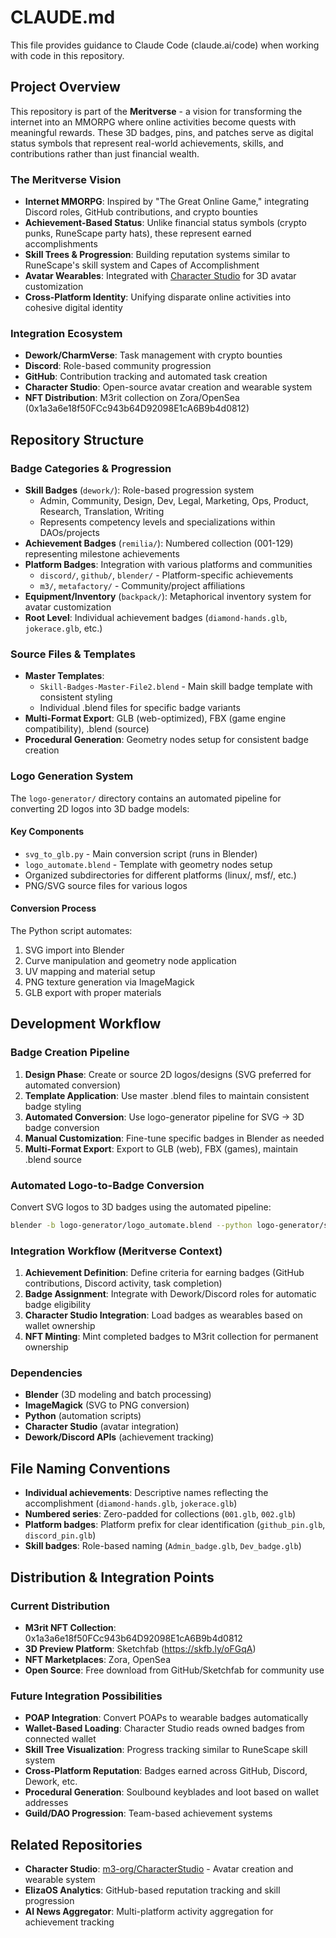 # CLAUDE.md

This file provides guidance to Claude Code (claude.ai/code) when working with code in this repository.

## Project Overview

This repository is part of the **Meritverse** - a vision for transforming the internet into an MMORPG where online activities become quests with meaningful rewards. These 3D badges, pins, and patches serve as digital status symbols that represent real-world achievements, skills, and contributions rather than just financial wealth.

### The Meritverse Vision
- **Internet MMORPG**: Inspired by "The Great Online Game," integrating Discord roles, GitHub contributions, and crypto bounties
- **Achievement-Based Status**: Unlike financial status symbols (crypto punks, RuneScape party hats), these represent earned accomplishments
- **Skill Trees & Progression**: Building reputation systems similar to RuneScape's skill system and Capes of Accomplishment
- **Avatar Wearables**: Integrated with [Character Studio](https://m3-org.github.io/characterstudio-docs/docs/about/) for 3D avatar customization
- **Cross-Platform Identity**: Unifying disparate online activities into cohesive digital identity

### Integration Ecosystem
- **Dework/CharmVerse**: Task management with crypto bounties
- **Discord**: Role-based community progression
- **GitHub**: Contribution tracking and automated task creation
- **Character Studio**: Open-source avatar creation and wearable system
- **NFT Distribution**: M3rit collection on Zora/OpenSea (0x1a3a6e18f50FCc943b64D92098E1cA6B9b4d0812)

## Repository Structure

### Badge Categories & Progression
- **Skill Badges** (`dework/`): Role-based progression system
  - Admin, Community, Design, Dev, Legal, Marketing, Ops, Product, Research, Translation, Writing
  - Represents competency levels and specializations within DAOs/projects
- **Achievement Badges** (`remilia/`): Numbered collection (001-129) representing milestone achievements
- **Platform Badges**: Integration with various platforms and communities
  - `discord/`, `github/`, `blender/` - Platform-specific achievements
  - `m3/`, `metafactory/` - Community/project affiliations
- **Equipment/Inventory** (`backpack/`): Metaphorical inventory system for avatar customization
- **Root Level**: Individual achievement badges (`diamond-hands.glb`, `jokerace.glb`, etc.)

### Source Files & Templates
- **Master Templates**: 
  - `Skill-Badges-Master-File2.blend` - Main skill badge template with consistent styling
  - Individual .blend files for specific badge variants
- **Multi-Format Export**: GLB (web-optimized), FBX (game engine compatibility), .blend (source)
- **Procedural Generation**: Geometry nodes setup for consistent badge creation

### Logo Generation System
The `logo-generator/` directory contains an automated pipeline for converting 2D logos into 3D badge models:

#### Key Components
- `svg_to_glb.py` - Main conversion script (runs in Blender)
- `logo_automate.blend` - Template with geometry nodes setup
- Organized subdirectories for different platforms (linux/, msf/, etc.)
- PNG/SVG source files for various logos

#### Conversion Process
The Python script automates:
1. SVG import into Blender
2. Curve manipulation and geometry node application
3. UV mapping and material setup
4. PNG texture generation via ImageMagick
5. GLB export with proper materials

## Development Workflow

### Badge Creation Pipeline
1. **Design Phase**: Create or source 2D logos/designs (SVG preferred for automated conversion)
2. **Template Application**: Use master .blend files to maintain consistent badge styling
3. **Automated Conversion**: Use logo-generator pipeline for SVG → 3D badge conversion
4. **Manual Customization**: Fine-tune specific badges in Blender as needed
5. **Multi-Format Export**: Export to GLB (web), FBX (games), maintain .blend source

### Automated Logo-to-Badge Conversion
Convert SVG logos to 3D badges using the automated pipeline:
```bash
blender -b logo-generator/logo_automate.blend --python logo-generator/svg_to_glb.py -- -i input.svg -o output.glb
```

### Integration Workflow (Meritverse Context)
1. **Achievement Definition**: Define criteria for earning badges (GitHub contributions, Discord activity, task completion)
2. **Badge Assignment**: Integrate with Dework/Discord roles for automatic badge eligibility
3. **Character Studio Integration**: Load badges as wearables based on wallet ownership
4. **NFT Minting**: Mint completed badges to M3rit collection for permanent ownership

### Dependencies
- **Blender** (3D modeling and batch processing)
- **ImageMagick** (SVG to PNG conversion)
- **Python** (automation scripts)
- **Character Studio** (avatar integration)
- **Dework/Discord APIs** (achievement tracking)

## File Naming Conventions
- **Individual achievements**: Descriptive names reflecting the accomplishment (`diamond-hands.glb`, `jokerace.glb`)
- **Numbered series**: Zero-padded for collections (`001.glb`, `002.glb`) 
- **Platform badges**: Platform prefix for clear identification (`github_pin.glb`, `discord_pin.glb`)
- **Skill badges**: Role-based naming (`Admin_badge.glb`, `Dev_badge.glb`)

## Distribution & Integration Points

### Current Distribution
- **M3rit NFT Collection**: 0x1a3a6e18f50FCc943b64D92098E1cA6B9b4d0812
- **3D Preview Platform**: Sketchfab (https://skfb.ly/oFGqA)
- **NFT Marketplaces**: Zora, OpenSea
- **Open Source**: Free download from GitHub/Sketchfab for community use

### Future Integration Possibilities
- **POAP Integration**: Convert POAPs to wearable badges automatically
- **Wallet-Based Loading**: Character Studio reads owned badges from connected wallet
- **Skill Tree Visualization**: Progress tracking similar to RuneScape skill system
- **Cross-Platform Reputation**: Badges earned across GitHub, Discord, Dework, etc.
- **Procedural Generation**: Soulbound keyblades and loot based on wallet addresses
- **Guild/DAO Progression**: Team-based achievement systems

## Related Repositories
- **Character Studio**: [m3-org/CharacterStudio](https://github.com/m3-org/CharacterStudio) - Avatar creation and wearable system
- **ElizaOS Analytics**: GitHub-based reputation tracking and skill progression
- **AI News Aggregator**: Multi-platform activity aggregation for achievement tracking